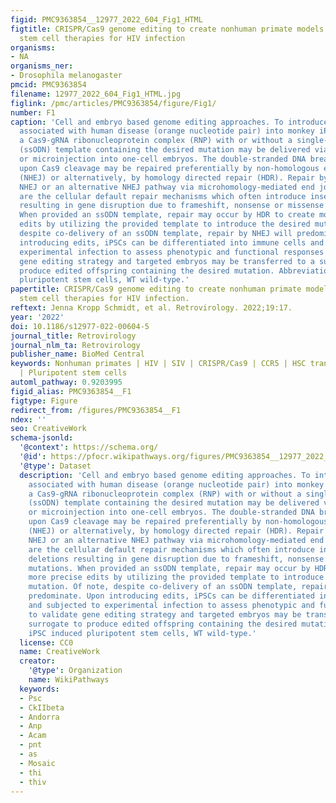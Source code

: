 ```yaml
---
figid: PMC9363854__12977_2022_604_Fig1_HTML
figtitle: CRISPR/Cas9 genome editing to create nonhuman primate models for studying
  stem cell therapies for HIV infection
organisms:
- NA
organisms_ner:
- Drosophila melanogaster
pmcid: PMC9363854
filename: 12977_2022_604_Fig1_HTML.jpg
figlink: /pmc/articles/PMC9363854/figure/Fig1/
number: F1
caption: 'Cell and embryo based genome editing approaches. To introduce a mutation
  associated with human disease (orange nucleotide pair) into monkey iPSCs and embryos,
  a Cas9-gRNA ribonucleoprotein complex (RNP) with or without a single-strand oligodeoxynucleotide
  (ssODN) template containing the desired mutation may be delivered via cell electroporation
  or microinjection into one-cell embryos. The double-stranded DNA break incurred
  upon Cas9 cleavage may be repaired preferentially by non-homologous end joining
  (NHEJ) or alternatively, by homology directed repair (HDR). Repair by canonical
  NHEJ or an alternative NHEJ pathway via microhomology-mediated end joining (MMEJ)
  are the cellular default repair mechanisms which often introduce insertions or deletions
  resulting in gene disruption due to frameshift, nonsense or missense mutations.
  When provided an ssODN template, repair may occur by HDR to create more precise
  edits by utilizing the provided template to introduce the desired mutation. Of note,
  despite co-delivery of an ssODN template, repair by NHEJ will predominate. Upon
  introducing edits, iPSCs can be differentiated into immune cells and subjected to
  experimental infection to assess phenotypic and functional responses to validate
  gene editing strategy and targeted embryos may be transferred to a surrogate to
  produce edited offspring containing the desired mutation. Abbreviations: iPSC induced
  pluripotent stem cells, WT wild-type.'
papertitle: CRISPR/Cas9 genome editing to create nonhuman primate models for studying
  stem cell therapies for HIV infection.
reftext: Jenna Kropp Schmidt, et al. Retrovirology. 2022;19:17.
year: '2022'
doi: 10.1186/s12977-022-00604-5
journal_title: Retrovirology
journal_nlm_ta: Retrovirology
publisher_name: BioMed Central
keywords: Nonhuman primates | HIV | SIV | CRISPR/Cas9 | CCR5 | HSC transplantation
  | Pluripotent stem cells
automl_pathway: 0.9203995
figid_alias: PMC9363854__F1
figtype: Figure
redirect_from: /figures/PMC9363854__F1
ndex: ''
seo: CreativeWork
schema-jsonld:
  '@context': https://schema.org/
  '@id': https://pfocr.wikipathways.org/figures/PMC9363854__12977_2022_604_Fig1_HTML.html
  '@type': Dataset
  description: 'Cell and embryo based genome editing approaches. To introduce a mutation
    associated with human disease (orange nucleotide pair) into monkey iPSCs and embryos,
    a Cas9-gRNA ribonucleoprotein complex (RNP) with or without a single-strand oligodeoxynucleotide
    (ssODN) template containing the desired mutation may be delivered via cell electroporation
    or microinjection into one-cell embryos. The double-stranded DNA break incurred
    upon Cas9 cleavage may be repaired preferentially by non-homologous end joining
    (NHEJ) or alternatively, by homology directed repair (HDR). Repair by canonical
    NHEJ or an alternative NHEJ pathway via microhomology-mediated end joining (MMEJ)
    are the cellular default repair mechanisms which often introduce insertions or
    deletions resulting in gene disruption due to frameshift, nonsense or missense
    mutations. When provided an ssODN template, repair may occur by HDR to create
    more precise edits by utilizing the provided template to introduce the desired
    mutation. Of note, despite co-delivery of an ssODN template, repair by NHEJ will
    predominate. Upon introducing edits, iPSCs can be differentiated into immune cells
    and subjected to experimental infection to assess phenotypic and functional responses
    to validate gene editing strategy and targeted embryos may be transferred to a
    surrogate to produce edited offspring containing the desired mutation. Abbreviations:
    iPSC induced pluripotent stem cells, WT wild-type.'
  license: CC0
  name: CreativeWork
  creator:
    '@type': Organization
    name: WikiPathways
  keywords:
  - Psc
  - CkIIbeta
  - Andorra
  - Anp
  - Acam
  - pnt
  - as
  - Mosaic
  - thi
  - thiv
---
```

